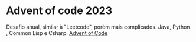 # Advent of code 2023
Desafio anual, similar à "Leetcode", porém mais complicados.
Java, Python , Common Lisp e Csharp.
[Advent of Code](https://adventofcode.com/)
